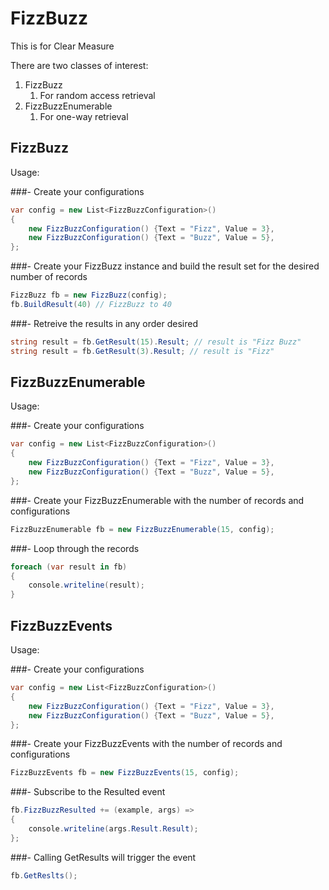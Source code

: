 # FizzBuzz
This is for Clear Measure

There are two classes of interest:

1. FizzBuzz
	1. For random access retrieval
1. FizzBuzzEnumerable
	1. For one-way retrieval

## FizzBuzz

Usage:

###- Create your configurations

```c#
var config = new List<FizzBuzzConfiguration>()
{
	new FizzBuzzConfiguration() {Text = "Fizz", Value = 3},
	new FizzBuzzConfiguration() {Text = "Buzz", Value = 5},
};
```

###- Create your FizzBuzz instance and build the result set for the desired number of records

```c#
FizzBuzz fb = new FizzBuzz(config);
fb.BuildResult(40) // FizzBuzz to 40
```

###- Retreive the results in any order desired

```C#
string result = fb.GetResult(15).Result; // result is "Fizz Buzz"
string result = fb.GetResult(3).Result; // result is "Fizz"
```

## FizzBuzzEnumerable

Usage:

###- Create your configurations

```c#
var config = new List<FizzBuzzConfiguration>()
{
	new FizzBuzzConfiguration() {Text = "Fizz", Value = 3},
	new FizzBuzzConfiguration() {Text = "Buzz", Value = 5},
};
```

###- Create your FizzBuzzEnumerable with the number of records and configurations

```c#
FizzBuzzEnumerable fb = new FizzBuzzEnumerable(15, config);
```

###- Loop through the records
```c#
foreach (var result in fb)
{
	console.writeline(result);
}
```


## FizzBuzzEvents

Usage:

###- Create your configurations

```c#
var config = new List<FizzBuzzConfiguration>()
{
	new FizzBuzzConfiguration() {Text = "Fizz", Value = 3},
	new FizzBuzzConfiguration() {Text = "Buzz", Value = 5},
};
```

###- Create your FizzBuzzEvents with the number of records and configurations

```c#
FizzBuzzEvents fb = new FizzBuzzEvents(15, config);
```

###- Subscribe to the Resulted event
```c#
fb.FizzBuzzResulted += (example, args) =>
{
	console.writeline(args.Result.Result);
};
```

###- Calling GetResults will trigger the event
```C#
fb.GetReslts();
```
